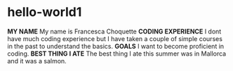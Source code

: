 # hello-world1
**MY NAME**
My name is Francesca Choquette
**CODING EXPERIENCE**
I dont have much coding experience but I have taken a couple of simple courses in the past to understand the basics.
**GOALS**
I want to become proficient in coding.
**BEST THING I ATE**
The best thing I ate this summer was in Mallorca and it was a salmon.
